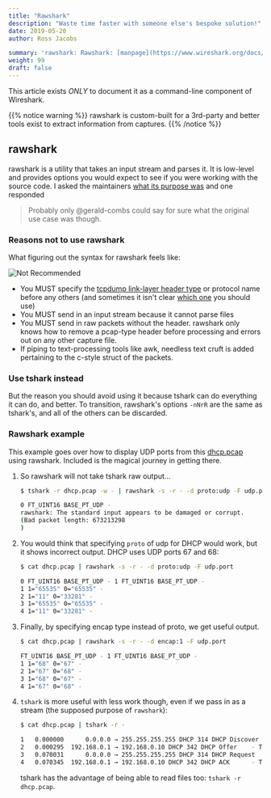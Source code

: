 ```yaml
---
title: "Rawshark"
description: "Waste time faster with someone else's bespoke solution!"
date: 2019-05-20
author: Ross Jacobs

summary: 'rawshark: Rawshark: [manpage](https://www.wireshark.org/docs/man-pages/rawshark.html) | [Wireshark Docs](https://www.wireshark.org/docs/wsug_html_chunked/AppToolsrawshark.html) | [code](https://github.com/wireshark/wireshark/blob/master/rawshark.c)'
weight: 99
draft: false
---
```


<!-- NOTE: This article is in get_info to pad it while tshark -G and -z get written. Once done, move it to /packetcraft/arcana/ -->

This article exists *ONLY* to document it as a command-line component of Wireshark.

{{% notice warning %}}
rawshark is custom-built for a 3rd-party and better tools exist to extract information from captures.
{{% /notice %}}

## rawshark

rawshark is a utility that takes an input stream and parses it. It is low-level and provides options you would expect to see if you were working
with the source code. I asked the maintainers [what its purpose was](https://ask.wireshark.org/question/8041/what-is-the-purpose-of-rawshark/)
and one responded

> Probably only @gerald-combs could say for sure what the original use case was though.

### Reasons not to use rawshark

What figuring out the syntax for rawshark feels like:

<img src="https://media2.giphy.com/media/d31vYmpaCrKs9Z6w/giphy.gif" alt="Not Recommended">

- You MUST specify the [tcpdump link-layer header
  type](https://www.tcpdump.org/linktypes.html) or protocol name before any
  others (and sometimes it isn't clear [which
  one](https://stackoverflow.com/questions/14092321/rawshark-output-format-for-802-11-and-radiotap-headers)
  you should use)
- You MUST send in an input stream because it cannot parse files
- You MUST send in raw packets without the header. rawshark only knows how to
  remove a pcap-type header before processing and errors out on any other
  capture file.
- If piping to text-processing tools like awk, needless text cruft is added
  pertaining to the c-style struct of the packets.

### Use tshark instead

But the reason you should avoid using it because tshark can do everything it can
do, and better. To transition, rawshark's options `-nNrR` are the same as
tshark's, and all of the others can be discarded.

### Rawshark example

This example goes over how to display UDP ports from this
[dhcp.pcap](https://wiki.wireshark.org/SampleCaptures?action=AttachFile&do=get&target=dhcp.pcap) using rawshark.
Included is the magical journey in getting there.

1. So rawshark will not take tshark raw output...

	```bash
    $ tshark -r dhcp.pcap -w - | rawshark -s -r - -d proto:udp -F udp.port
	
    0 FT_UINT16 BASE_PT_UDP - 
	rawshark: The standard input appears to be damaged or corrupt.
	(Bad packet length: 673213298
	)
	```
	
2. You would think that specifying `proto` of udp for DHCP would work, but it
  shows incorrect output. DHCP uses UDP ports 67 and 68:

    ```bash
	$ cat dhcp.pcap | rawshark -s -r - -d proto:udp -F udp.port
	
	0 FT_UINT16 BASE_PT_UDP - 1 FT_UINT16 BASE_PT_UDP - 
	1 1="65535" 0="65535" -
	2 1="11" 0="33281" -
	3 1="65535" 0="65535" -
	4 1="11" 0="33281" -
	```

3. Finally, by specifying encap type instead of proto, we get useful output.

	```bash
	$ cat dhcp.pcap | rawshark -s -r - -d encap:1 -F udp.port
	
	FT_UINT16 BASE_PT_UDP - 1 FT_UINT16 BASE_PT_UDP - 
	1 1="68" 0="67" -
	2 1="67" 0="68" -
	3 1="68" 0="67" -
	4 1="67" 0="68" -
	```

4. `tshark` is more useful with less work though, even if we pass in as a stream
	(the supposed purpose of `rawshark`):
	
	```bash
	$ cat dhcp.pcap | tshark -r -
	
	1   0.000000      0.0.0.0 → 255.255.255.255 DHCP 314 DHCP Discover - Transaction ID 0x3d1d
    2   0.000295  192.168.0.1 → 192.168.0.10 DHCP 342 DHCP Offer    - Transaction ID 0x3d1d
    3   0.070031      0.0.0.0 → 255.255.255.255 DHCP 314 DHCP Request  - Transaction ID 0x3d1e
    4   0.070345  192.168.0.1 → 192.168.0.10 DHCP 342 DHCP ACK      - Transaction ID 0x3d1e
	```
	
	tshark has the advantage of being able to read files too: `tshark -r dhcp.pcap`.
